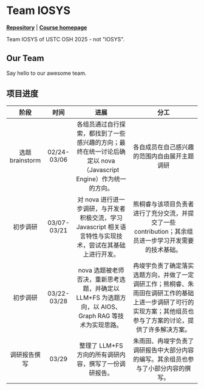 # Team IOSYS

[**Repository**](https://github.com/OSH-2025/IOSYS) | [**Course homepage**](https://osh-2025.github.io/)

Team IOSYS of USTC OSH 2025 - not "IOSYS".

## Our Team

Say hello to our awesome team.

<ClientOnly>
<VPTeamMembers size="small" :members="members" />
</ClientOnly>

## 项目进度

|      阶段       |    时间     |                             进展                             |                             分工                             |
| :-------------: | :---------: | :----------------------------------------------------------: | :---------------------------------------: |
| 选题 brainstorm | 02/24-03/06 | 各组员通过自行探索，都找到了一些感兴趣的方向；最终在统一讨论后确定以 nova（Javascript Engine）作为统一的方向。 |         各自成员在自己感兴趣的范围内自由展开主题调研         |
|    初步调研     | 03/07-03/21 | 对 nova 进行进一步调研，与开发者积极交流，学习 Javascript 相关语言特性与实现技术，尝试在其基础上进行开发。 | 熊桐睿与该项目负责者进行了充分交流，并提交了一些 contribution；其余组员进一步学习开发需要的技术基础。 |
|    初步调研     | 03/22-03/28 | nova 选题被老师否决，重新思考选题，并确定以 LLM+FS 为选题方向，以 AIOS、Graph RAG 等技术为实现思路。 | 冉竣宇负责了确定落实选题方向，并做了一定调研工作；熊桐睿、朱雨田在调研工作的基础上进一步调研了可行的实现方案；其他组员也参与了方案的讨论，提供了许多解决方案。 |
|  调研报告撰写   |    03/29    |    整理了 LLM+FS 方向的所有调研内容，撰写了一份调研报告。    | 朱雨田、冉竣宇负责了调研报告中大部分内容的编写。其余组员也参与了小部分内容的撰写。 |


<script setup>
import { VPTeamMembers } from 'vitepress/theme'

const members = randomize([
  {
    avatar: 'https://www.github.com/kermanx.png',
    name: '熊桐睿',
    // title: '',
    links: [
      { icon: 'github', link: 'https://github.com/kermanx' }
    ]
  },
  {
    avatar: 'https://www.github.com/HIJII-ZHANG.png',
    name: '张海川',
    // title: '',
    links: [
      { icon: 'github', link: 'https://github.com/HIJII-ZHANG' }
    ]
  },
  {
    avatar: 'https://www.github.com/rubatotree.png',
    name: '朱雨田',
​    // title: '',
​    links: [
​      { icon: 'github', link: 'https://github.com/rubatotree' }
​    ]
  },
  {
​    avatar: 'https://www.github.com/xuyifan7-star.png',
​    name: '许逸凡',
​    // title: '',
​    links: [
​      { icon: 'github', link: 'https://github.com/xuyifan7-star' }
​    ]
  },
  {
​    avatar: 'https://www.github.com/BloomFallr.png',
​    name: '冉竣宇',
​    // title: '',
​    links: [
​      { icon: 'github', link: 'https://github.com/BloomFallr' }
​    ]
  },
  {
​    avatar: 'https://www.github.com/chromiumarka.png',
​    name: '徐铭凯',
​    // title: '',
​    links: [
​      { icon: 'github', link: 'https://github.com/chromiumarka' }
​    ]
  },
])

function randomize(arr) {
  return arr.sort(() => Math.random() - 0.5)
}
</script>
